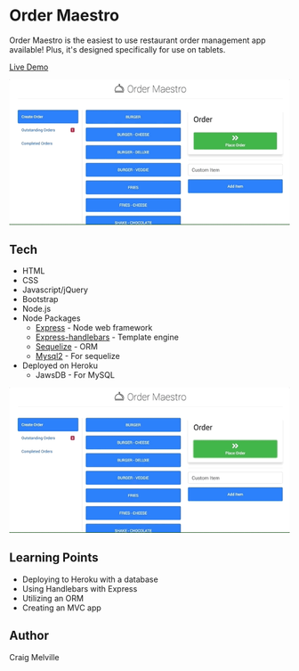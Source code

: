 # Order Maestro

Order Maestro is the easiest to use restaurant order management app available! Plus, it's designed specifically for use on tablets.

[Live Demo](https://order-maestro-123.herokuapp.com/)

![](screenshots/place-order.gif)

## Tech
- HTML
- CSS
- Javascript/jQuery
- Bootstrap
- Node.js
- Node Packages
  - [Express](https://www.npmjs.com/package/express) - Node web framework
  - [Express-handlebars](https://www.npmjs.com/package/express-handlebars) - Template engine
  - [Sequelize](https://www.npmjs.com/package/sequelize) - ORM
  - [Mysql2](https://www.npmjs.com/package/mysql2) - For sequelize
- Deployed on Heroku
  - JawsDB - For MySQL


![](screenshots/complete-order.gif)

## Learning Points
- Deploying to Heroku with a database
- Using Handlebars with Express
- Utilizing an ORM
- Creating an MVC app

## Author
Craig Melville

